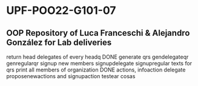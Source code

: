 # UPF-POO22-G101-07
## OOP Repository of Luca Franceschi & Alejandro González for Lab deliveries 

return head delegates of every headq DONE
generate qrs gendelegateqr genregularqr
signup new members signupdelegate signupregular
texts for qrs
print all members of organization DONE
actions, infoaction
delegate proposenewactions and signupaction
testear cosas